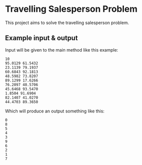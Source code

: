 # Travelling Salesperson Problem

This project aims to solve the travelling salesperson problem.

## Example input & output

Input will be given to the main method like this example:

```
10
95.0129 61.5432
23.1139 79.1937
60.6843 92.1813
48.5982 73.8207
89.1299 17.6266
76.2097 40.5706
45.6468 93.5470
1.8504 91.6904
82.1407 41.0270
44.4703 89.3650
```

Which will produce an output something like this:

```
0
8
5
4
3
9
6
2
1
7
```